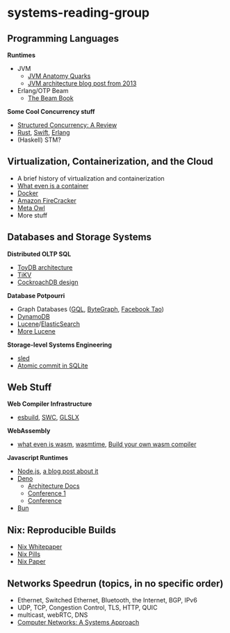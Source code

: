 # systems-reading-group

## Programming Languages
**Runtimes**
- JVM
    - [JVM Anatomy Quarks](https://shipilev.net/jvm/anatomy-quarks/)
    - [JVM architecture blog post from 2013](https://blog.jamesdbloom.com/JVMInternals.html)
- Erlang/OTP Beam
    - [The Beam Book](https://blog.stenmans.org/theBeamBook/)

**Some Cool Concurrency stuff**
- [Structured Concurrency: A Review](https://dl.acm.org/doi/pdf/10.1145/3547276.3548519)
- [Rust](https://web.mit.edu/rust-lang_v1.25/arch/amd64_ubuntu1404/share/doc/rust/html/book/second-edition/index.html), [Swift](https://github.com/apple/swift-evolution/blob/main/proposals/0304-structured-concurrency.md), [Erlang](https://learnyousomeerlang.com/the-hitchhikers-guide-to-concurrency)
- (Haskell) STM?



## Virtualization, Containerization, and the Cloud
- A brief history of virtualization and containerization
- [What even is a container](https://jvns.ca/blog/2016/10/10/what-even-is-a-container/)
- [Docker](https://docs.docker.com/get-started/)
- [Amazon FireCracker](https://www.usenix.org/conference/nsdi20/presentation/agache)
- [Meta Owl](https://www.usenix.org/conference/osdi22/presentation/flinn)
- More stuff


## Databases and Storage Systems
**Distributed OLTP SQL**
- [ToyDB architecture](https://github.com/erikgrinaker/toydb/blob/master/docs/architecture.md)
- [TiKV](https://tikv.github.io/deep-dive-tikv/overview/introduction.html) 
- [CockroachDB design](https://github.com/cockroachdb/cockroach/blob/master/docs/design.md)

**Database Potpourri** 
- Graph Databases ([GQL](https://arxiv.org/pdf/2112.06217.pdf), [ByteGraph](https://github.com/Aaronchangji/ByteGraph-Paper-Query-Set/blob/main/ByteGraph%20Paper.pdf), [Facebook Tao](https://www.usenix.org/system/files/conference/atc13/atc13-bronson.pdf))
- [DynamoDB](https://www.usenix.org/conference/atc22/presentation/elhemali)
- [Lucene](https://alibaba-cloud.medium.com/analysis-of-lucene-basic-concepts-5ff5d8b90a53)/[ElasticSearch](https://www.elastic.co/blog/found-elasticsearch-from-the-bottom-up)
- [More Lucene](https://stackoverflow.com/questions/2602253/how-does-lucene-index-documents)

**Storage-level Systems Engineering**
- [sled](https://sled.rs/)
- [Atomic commit in SQLite](https://sqlite.org/atomiccommit.html)


## Web Stuff
**Web Compiler Infrastructure** 
- [esbuild](https://esbuild.github.io/), [SWC](https://swc.rs/), [GLSLX](https://evanw.github.io/glslx/)

**WebAssembly**
- [what even is wasm](https://developer.mozilla.org/en-US/docs/WebAssembly/Concepts), [wasmtime](https://github.com/bytecodealliance/wasmtime), [Build your own wasm compiler](https://blog.scottlogic.com/2019/05/17/webassembly-compiler.html)

**Javascript Runtimes**
- [Node.js](https://nodejs.org/en/docs/guides/), [a blog post about it](https://patrickpassarella.com/blog/finally-understanding-node-internals)
- [Deno](https://deno.land/)
    - [Architecture Docs](https://deno.land/manual@v1.30.3/references/contributing/architecture)
    - [Conference 1](https://www.youtube.com/watch?v=AOvg_GbnsbA&t=2113s)
    - [Conference](https://www.youtube.com/watch?v=1b7FoBwxc7E)
- [Bun](https://github.com/oven-sh/bun#developing-bun)


## Nix: Reproducible Builds
- [Nix Whitepaper](https://edolstra.github.io/pubs/nspfssd-lisa2004-final.pdf)
- [Nix Pills](https://nixos.org/guides/nix-pills/)
- [Nix Paper](https://edolstra.github.io/pubs/nixos-jfp-final.pdf)


## Networks Speedrun (topics, in no specific order)
- Ethernet, Switched Ethernet, Bluetooth, the Internet, BGP, IPv6
- UDP, TCP, Congestion Control, TLS, HTTP, QUIC
- multicast, webRTC, DNS
- [Computer Networks: A Systems Approach](https://book.systemsapproach.org/)
